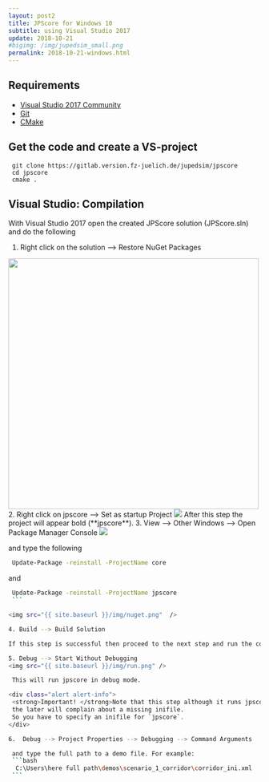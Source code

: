 ```yaml
---
layout: post2
title: JPScore for Windows 10
subtitle: using Visual Studio 2017
update: 2018-10-21
#bigimg: /img/jupedsim_small.png
permalink: 2018-10-21-windows.html
---
```


## Requirements

- [Visual Studio 2017 Community](https://visualstudio.microsoft.com/downloads/)
- [Git](https://git-scm.com/downloads)
- [CMake](https://cmake.org/download/)

## Get the code and create a VS-project

```shell
 git clone https://gitlab.version.fz-juelich.de/jupedsim/jpscore
 cd jpscore
 cmake .
```

## Visual Studio: Compilation

With Visual Studio 2017 open the created JPScore solution (JPScore.sln)
and do the following

1. Right click on the solution --> Restore NuGet Packages
  <img src="{{ site.baseurl }}/img/restore.png" width="500" height="500" />
2. Right click on jpscore --> Set as startup Project
  <img src="{{ site.baseurl }}/img/startproject.png" />
  After this step the project will appear bold  (**jpscore**).
3. View --> Other Windows --> Open Package Manager Console
   <img src="{{ site.baseurl }}/img/manager.png"  />

   and type the following

   ```bash
    Update-Package -reinstall -ProjectName core
   ```

   and

   ```bash
    Update-Package -reinstall -ProjectName jpscore
    ```

   <img src="{{ site.baseurl }}/img/nuget.png"  />

4. Build --> Build Solution

   If this step is successful then proceed to the next step and run the code

5. Debug --> Start Without Debugging
   <img src="{{ site.baseurl }}/img/run.png" />

    This will run jpscore in debug mode.

   <div class="alert alert-info">
    <strong>Important! </strong>Note that this step although it runs jpscore,
    the later will complain about a missing inifile.
    So you have to specify an inifile for `jpscore`.
   </div>

6.  Debug --> Project Properties --> Debugging --> Command Arguments

    and type the full path to a demo file. For example:
    ```bash
     C:\Users\here full path\demos\scenario_1_corridor\corridor_ini.xml
    ```
